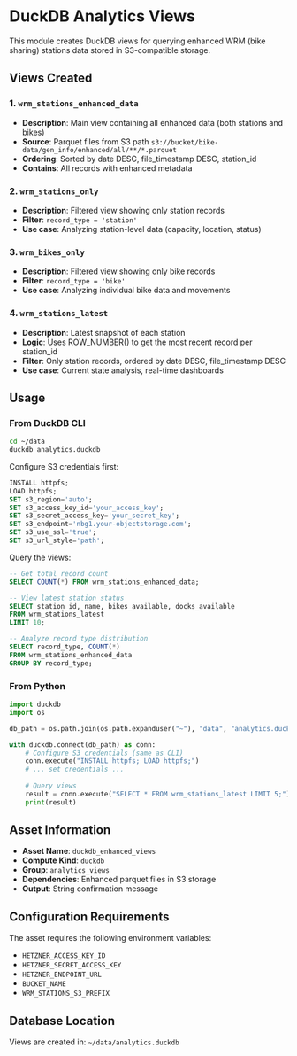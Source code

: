 # DuckDB Analytics Views

This module creates DuckDB views for querying enhanced WRM (bike sharing) stations data stored in S3-compatible storage.

## Views Created

### 1. `wrm_stations_enhanced_data`
- **Description**: Main view containing all enhanced data (both stations and bikes)
- **Source**: Parquet files from S3 path `s3://bucket/bike-data/gen_info/enhanced/all/**/*.parquet`
- **Ordering**: Sorted by date DESC, file_timestamp DESC, station_id
- **Contains**: All records with enhanced metadata

### 2. `wrm_stations_only`
- **Description**: Filtered view showing only station records
- **Filter**: `record_type = 'station'`
- **Use case**: Analyzing station-level data (capacity, location, status)

### 3. `wrm_bikes_only`
- **Description**: Filtered view showing only bike records  
- **Filter**: `record_type = 'bike'`
- **Use case**: Analyzing individual bike data and movements

### 4. `wrm_stations_latest`
- **Description**: Latest snapshot of each station
- **Logic**: Uses ROW_NUMBER() to get the most recent record per station_id
- **Filter**: Only station records, ordered by date DESC, file_timestamp DESC
- **Use case**: Current state analysis, real-time dashboards

## Usage

### From DuckDB CLI
```bash
cd ~/data
duckdb analytics.duckdb
```

Configure S3 credentials first:
```sql
INSTALL httpfs;
LOAD httpfs;
SET s3_region='auto';
SET s3_access_key_id='your_access_key';
SET s3_secret_access_key='your_secret_key';
SET s3_endpoint='nbg1.your-objectstorage.com';
SET s3_use_ssl='true';
SET s3_url_style='path';
```

Query the views:
```sql
-- Get total record count
SELECT COUNT(*) FROM wrm_stations_enhanced_data;

-- View latest station status
SELECT station_id, name, bikes_available, docks_available 
FROM wrm_stations_latest 
LIMIT 10;

-- Analyze record type distribution
SELECT record_type, COUNT(*) 
FROM wrm_stations_enhanced_data 
GROUP BY record_type;
```

### From Python
```python
import duckdb
import os

db_path = os.path.join(os.path.expanduser("~"), "data", "analytics.duckdb")

with duckdb.connect(db_path) as conn:
    # Configure S3 credentials (same as CLI)
    conn.execute("INSTALL httpfs; LOAD httpfs;")
    # ... set credentials ...
    
    # Query views
    result = conn.execute("SELECT * FROM wrm_stations_latest LIMIT 5;").fetchall()
    print(result)
```

## Asset Information

- **Asset Name**: `duckdb_enhanced_views`
- **Compute Kind**: `duckdb`
- **Group**: `analytics_views`
- **Dependencies**: Enhanced parquet files in S3 storage
- **Output**: String confirmation message

## Configuration Requirements

The asset requires the following environment variables:
- `HETZNER_ACCESS_KEY_ID`
- `HETZNER_SECRET_ACCESS_KEY` 
- `HETZNER_ENDPOINT_URL`
- `BUCKET_NAME`
- `WRM_STATIONS_S3_PREFIX`

## Database Location

Views are created in: `~/data/analytics.duckdb`